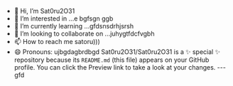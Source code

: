 - 👋 Hi, I’m Sat0ru2O31
- 👀 I’m interested in ...e bgfsgn ggb
- 🌱 I’m currently learning ...gfdsnsdrhjsrsh
- 💞️ I’m looking to collaborate on ...juhygtfdcfvgbh
- 📫 How to reach me satoru)))
- 😄 Pronouns: ujbgdagbrdbgd
Sat0ru2O31/Sat0ru2O31 is a ✨ special ✨ repository because its `README.md` (this file) appears on your GitHub profile.
You can click the Preview link to take a look at your changes.
---gfd
